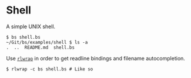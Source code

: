# Shell
A simple UNIX shell.

<!-- embed: examples/shell/shell.bs -->

```console
$ bs shell.bs
~/Git/bs/examples/shell $ ls -a
.  ..  README.md  shell.bs
```

Use
<a href="https://github.com/hanslub42/rlwrap"><code>rlwrap</code></a>
in order to get readline bindings and filename autocompletion.

```console
$ rlwrap -c bs shell.bs # Like so
```
